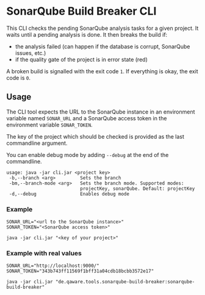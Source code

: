 # SonarQube Build Breaker CLI

This CLI checks the pending SonarQube analysis tasks for a given project. It waits until a pending analysis is done. It
then breaks the build if:

* the analysis failed (can happen if the database is corrupt, SonarQube issues, etc.)
* if the quality gate of the project is in error state (red)

A broken build is signalled with the exit code `1`. If everything is okay, the exit code is `0`.

## Usage

The CLI tool expects the URL to the SonarQube instance in an environment variable named `SONAR_URL` and a SonarQube access
token in the environment variable `SONAR_TOKEN`.

The key of the project which should be checked is provided as the last commandline argument.

You can enable debug mode by adding `--debug` at the end of the commandline.

```
usage: java -jar cli.jar <project key>
 -b,--branch <arg>         Sets the branch
 -bm,--branch-mode <arg>   Sets the branch mode. Supported modes:
                           projectKey, sonarQube. Default: projectKey
 -d,--debug                Enables debug mode
```

### Example

```
SONAR_URL="<url to the SonarQube instance>"
SONAR_TOKEN="<SonarQube access token>"

java -jar cli.jar "<key of your project>"
```

### Example with real values

```
SONAR_URL="http://localhost:9000/"
SONAR_TOKEN="343b743ff11569f1bff31a04cdb18bcbb3572e17"

java -jar cli.jar "de.qaware.tools.sonarqube-build-breaker:sonarqube-build-breaker"
```